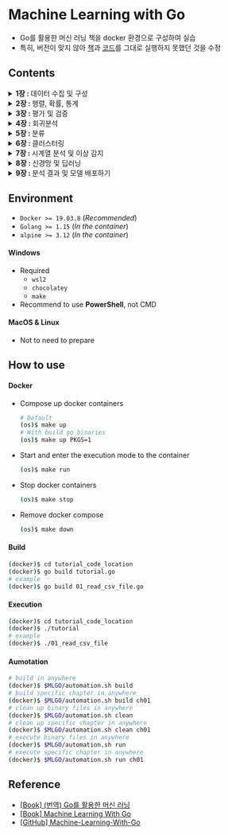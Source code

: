 # Machine Learning with Go
- Go를 활용한 머신 러닝 책을 docker 환경으로 구성하여 실습
- 특히, 버전이 맞지 않아 [책](http://acornpub.co.kr/book/ml-with-go)과 [코드](https://github.com/PacktPublishing/Machine-Learning-With-Go)를 그대로 실행하지 못했던 것을 수정

## Contents
<details>
<summary><strong>1장 : </strong>데이터 수집 및 구성</summary>

+ [Gopher 스타일로 데이터 처리하기](./ch01/handling_data_gopher_style/)
+ [CSV 파일](./ch01/csv_files/)
+ [JSON](./ch01/json/)
+ [SQL 유형 데이터베이스](./ch01/sql_like_databases/) (_Required PostgreSQL_)
+ [Caching](./ch01/caching/)

</details>

<details>
<summary><strong>2장 : </strong>행렬, 확률, 통계</summary>

+ [벡터](./ch02/vectors/)
+ [행렬](./ch02/matrices/)
+ [통계](./ch02/statistics/)
+ [확률 가설검정](./ch02/hypothesis/)

</details>

<details>
<summary><strong>3장 : </strong>평가 및 검증</summary>

+ [평가](./ch03/evaluation/)
+ [검증](./ch03/validation/)

</details>

<details>
<summary><strong>4장 : </strong>회귀분석</summary>

+ [선형 회귀분석](./ch04/linear_regression/)
+ [다중 선형 회귀분석](./ch04/multiple_regression/)
+ [비선형 회귀분석](./ch04/nonlinear_regression/)

</details>

<details>
<summary><strong>5장 : </strong>분류</summary>

+ [로지스틱 회귀분석](./ch05/logistic_regression/)
+ [k-최근접 이웃 모델](./ch05/knn/)
+ [의사결정 나무](./ch05/decision_tree/)
+ [나이브 베이즈](./ch05/naive_bayes/)

</details>

<details>
<summary><strong>6장 : </strong>클러스터링</summary>

+ [유사도 측정하기](./ch06/distance/)
+ [클러스터링 기법 평가하기](./ch06/evaluating/)
+ [k-평균 클러스터링](./ch06/kmeans/)

</details>

<details>
<summary><strong>7장 : </strong>시계열 분석 및 이상 감지</summary>

+ [시계열 데이터 표현하기](./ch07/representing_time_series/)
+ [시계열 통계](./ch07/ts_statistics/)
+ [자동 회귀 모델](./ch07/auto_regressive/)
+ [이상 감지](./ch07/anomaly_detection/)

</details>

<details>
<summary><strong>8장 : </strong>신경망 및 딥러닝</summary>

+ [간단한 신경망 구축하기](./ch08/simple_neural_network/)
+ [간단한 신경망 활용하기](./ch08/utilizing_simple_neural_network/)
+ [딥러닝](./ch08/deep_learning/) | [[How to use]](./ch08/deep_learning/README.md)

</details>

<details>
<summary><strong>9장 : </strong>분석 결과 및 모델 배포하기</summary>

+ [선형 회귀 모델 Dockerizing](./ch09/linear_regression/) | [[How to use]](./ch09/linear_regression/README.md)

</details>

## Environment
- `Docker >= 19.03.8` (_Recommended_)
- `Golang >= 1.15` (_In the container_)
- `alpine >= 3.12` (_In the container_)

#### Windows
- Required
    - `wsl2`
    - `chocolatey`
    - `make`
- Recommend to use __PowerShell__, not CMD

#### MacOS & Linux
- Not to need to prepare

## How to use

#### Docker
- Compose up docker containers
    ```bash
    # Default
    (os)$ make up
    # With build go binaries
    (os)$ make up PKGS=1
    ```
- Start and enter the execution mode to the container
    ```bash
    (os)$ make run
    ```
- Stop docker containers
    ```bash
    (os)$ make stop
    ```
- Remove docker compose
    ```bash
    (os)$ make down
    ```

#### Build
```bash
(docker)$ cd tutorial_code_location
(docker)$ go build tutorial.go
# example
(docker)$ go build 01_read_csv_file.go
```

#### Execution
```bash
(docker)$ cd tutorial_code_location
(docker)$ ./tutorial
# example
(docker)$ ./01_read_csv_file
```

#### Aumotation
```bash
# build in anywhere
(docker)$ $MLGO/automation.sh build
# build specific chapter in anywhere
(docker)$ $MLGO/automation.sh build ch01
# clean up binary files in anywhere
(docker)$ $MLGO/automation.sh clean
# clean up specific chapter in anywhere
(docker)$ $MLGO/automation.sh clean ch01
# execute binary files in anywhere
(docker)$ $MLGO/automation.sh run
# execute specific chapter in anywhere
(docker)$ $MLGO/automation.sh run ch01
```

## Reference
- [[Book] (번역) Go를 활용한 머신 러닝](http://acornpub.co.kr/book/ml-with-go)
- [[Book] Machine Learning With Go](https://www.packtpub.com/product/machine-learning-with-go/9781785882104)
- [[GitHub] Machine-Learning-With-Go](https://github.com/PacktPublishing/Machine-Learning-With-Go)
